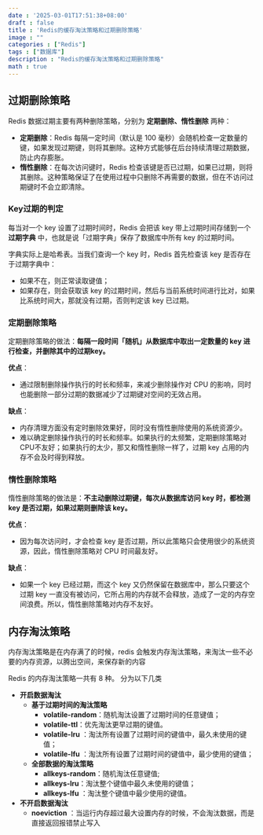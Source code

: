 ```yaml
---
date : '2025-03-01T17:51:38+08:00'
draft : false
title : 'Redis的缓存淘汰策略和过期删除策略'
image : ""
categories : ["Redis"]
tags : ["数据库"]
description : "Redis的缓存淘汰策略和过期删除策略"
math : true
---
```


## 过期删除策略

Redis 数据过期主要有两种删除策略，分别为 **定期删除、惰性删除** 两种：

- **定期删除**：Redis 每隔一定时间（默认是 100 毫秒）会随机检查一定数量的键，如果发现过期键，则将其删除。这种方式能够在后台持续清理过期数据，防止内存膨胀。
- **惰性删除**：在每次访问键时，Redis 检查该键是否已过期，如果已过期，则将其删除。这种策略保证了在使用过程中只删除不再需要的数据，但在不访问过期键时不会立即清除。

### Key过期的判定

每当对一个 key 设置了过期时间时，Redis 会把该 key 带上过期时间存储到一个 **过期字典** 中，也就是说「过期字典」保存了数据库中所有 key 的过期时间。

字典实际上是哈希表。当我们查询一个 key 时，Redis 首先检查该 key 是否存在于过期字典中：

- 如果不在，则正常读取键值；
- 如果存在，则会获取该 key 的过期时间，然后与当前系统时间进行比对，如果比系统时间大，那就没有过期，否则判定该 key 已过期。

### 定期删除策略

定期删除策略的做法：**每隔一段时间「随机」从数据库中取出一定数量的 key 进行检查，并删除其中的过期key。**

**优点**：

- 通过限制删除操作执行的时长和频率，来减少删除操作对 CPU 的影响，同时也能删除一部分过期的数据减少了过期键对空间的无效占用。

**缺点**：

- 内存清理方面没有定时删除效果好，同时没有惰性删除使用的系统资源少。
- 难以确定删除操作执行的时长和频率。如果执行的太频繁，定期删除策略对CPU不友好；如果执行的太少，那又和惰性删除一样了，过期 key 占用的内存不会及时得到释放。

### 惰性删除策略

惰性删除策略的做法是：**不主动删除过期键，每次从数据库访问 key 时，都检测 key 是否过期，如果过期则删除该 key。**

**优点**：

- 因为每次访问时，才会检查 key 是否过期，所以此策略只会使用很少的系统资源，因此，惰性删除策略对 CPU 时间最友好。

**缺点**：

- 如果一个 key 已经过期，而这个 key 又仍然保留在数据库中，那么只要这个过期 key 一直没有被访问，它所占用的内存就不会释放，造成了一定的内存空间浪费。所以，惰性删除策略对内存不友好。

## 内存淘汰策略

内存淘汰策略是在内存满了的时候，redis 会触发内存淘汰策略，来淘汰一些不必要的内存资源，以腾出空间，来保存新的内容

Redis 的内存淘汰策略一共有 8 种。 分为以下几类

- **开启数据淘汰**
  - **基于过期时间的淘汰策略**
    - **volatile-random**：随机淘汰设置了过期时间的任意键值；
    - **volatile-ttl**：优先淘汰更早过期的键值。
    - **volatile-lru** ：淘汰所有设置了过期时间的键值中，最久未使用的键值；
    - **volatile-lfu** ：淘汰所有设置了过期时间的键值中，最少使用的键值；
  - **全部数据的淘汰策略**
    - **allkeys-random**：随机淘汰任意键值;
    - **allkeys-lru**：淘汰整个键值中最久未使用的键值；
    - **allkeys-lfu** ：淘汰整个键值中最少使用的键值。
- **不开启数据淘汰** 
  - **noeviction** ：当运行内存超过最大设置内存的时候，不会淘汰数据，而是直接返回报错禁止写入